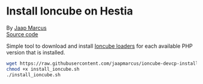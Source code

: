 # Install Ioncube on Hestia

By [Jaap Marcus](https://github.com/jaapmarcus/)  
[Source code](https://github.com/jaapmarcus/ioncube-devcp-installer)

Simple tool to download and install [Ioncube loaders](https://www.ioncube.com/loaders.php) for each available PHP version that is installed.

```bash
wget https://raw.githubusercontent.com/jaapmarcus/ioncube-devcp-installer/main/install_ioncube.sh
chmod +x install_ioncube.sh
./install_ioncube.sh
```

